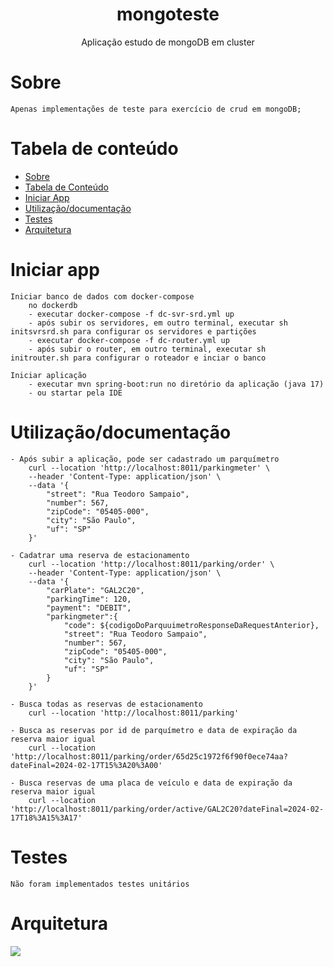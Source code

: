 <h1 align="center">mongoteste</h1>

<p align="center">Aplicação estudo de mongoDB em cluster</p>

Sobre
=================

	Apenas implementações de teste para exercício de crud em mongoDB;


Tabela de conteúdo
=================
<!--ts-->
   * [Sobre](#Sobre)
   * [Tabela de Conteúdo](#tabela-de-conteúdo)
   * [Iniciar App](#iniciar-app)
   * [Utilização/documentação](#utilização-documentação)
   * [Testes](#testes)
   * [Arquitetura](#arquitetura)
<!--te-->

Iniciar app
=================

	Iniciar banco de dados com docker-compose
		no dockerdb
		- executar docker-compose -f dc-svr-srd.yml up
		- após subir os servidores, em outro terminal, executar sh initsvrsrd.sh para configurar os servidores e partições
		- executar docker-compose -f dc-router.yml up
		- após subir o router, em outro terminal, executar sh initrouter.sh para configurar o roteador e inciar o banco
		
	Iniciar aplicação
		- executar mvn spring-boot:run no diretório da aplicação (java 17)
		- ou startar pela IDE


Utilização/documentação
=================

	- Após subir a aplicação, pode ser cadastrado um parquímetro
		curl --location 'http://localhost:8011/parkingmeter' \
		--header 'Content-Type: application/json' \
		--data '{
			"street": "Rua Teodoro Sampaio",
			"number": 567,
			"zipCode": "05405-000",
			"city": "São Paulo",
			"uf": "SP"
		}'
		
	- Cadatrar uma reserva de estacionamento
		curl --location 'http://localhost:8011/parking/order' \
		--header 'Content-Type: application/json' \
		--data '{
			"carPlate": "GAL2C20",
			"parkingTime": 120,
			"payment": "DEBIT",
			"parkingmeter":{
				"code": ${codigoDoParquuimetroResponseDaRequestAnterior},
				"street": "Rua Teodoro Sampaio",
				"number": 567,
				"zipCode": "05405-000",
				"city": "São Paulo",
				"uf": "SP"
			}
		}'
		
	- Busca todas as reservas de estacionamento
		curl --location 'http://localhost:8011/parking'
	
	- Busca as reservas por id de parquímetro e data de expiração da reserva maior igual
		curl --location 'http://localhost:8011/parking/order/65d25c1972f6f90f0ece74aa?dateFinal=2024-02-17T15%3A20%3A00'
		
	- Busca reservas de uma placa de veículo e data de expiração da reserva maior igual
		curl --location 'http://localhost:8011/parking/order/active/GAL2C20?dateFinal=2024-02-17T18%3A15%3A17'
		
	
Testes
=================
	Não foram implementados testes unitários
	

Arquitetura
=================

<img src="arq_mongoteste.jpg">
